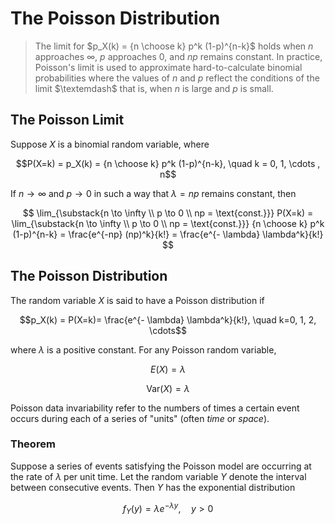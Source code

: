 # The Poisson Distribution

> The limit for $p_X(k) = {n \choose k} p^k (1-p)^{n-k}$ holds when $n$ approaches $\infty$, $p$ approaches $0$, and $np$ remains constant. In practice, Poisson's limit is used to approximate hard-to-calculate binomial probabilities where the values of $n$ and $p$ reflect the conditions of the limit $\textemdash$ that is, when $n$ is large and $p$ is small.

## The Poisson Limit

Suppose $X$ is a binomial random variable, where

$$P(X=k) = p_X(k) = {n \choose k} p^k (1-p)^{n-k}, \quad k = 0, 1, \cdots , n$$

If $n \to \infty$ and $p \to 0$ in such a way that $\lambda = np$ remains constant, then

$$
\lim_{\substack{n \to \infty \\ 
p \to 0 \\ 
np = \text{const.}}} P(X=k) = 
\lim_{\substack{n \to \infty \\ 
p \to 0 \\ 
np = \text{const.}}} 
{n \choose k} p^k (1-p)^{n-k} = \frac{e^{-np} (np)^k}{k!} = \frac{e^{- \lambda} \lambda^k}{k!}
$$

## The Poisson Distribution

The random variable $X$ is said to have a Poisson distribution if

$$p_X(k) = P(X=k)= \frac{e^{- \lambda} \lambda^k}{k!}, \quad k=0, 1, 2, \cdots$$

where $\lambda$ is a positive constant. For any Poisson random variable,

$$E(X) = \lambda$$

$$\text{Var}(X) = \lambda$$

Poisson data invariability refer to the numbers of times a certain event occurs during each of a series of "units" (often *time* or *space*).

### Theorem

Suppose a series of events satisfying the Poisson model are occurring at the rate of $\lambda$ per unit time. Let the random variable $Y$ denote the interval between consecutive events. Then $Y$ has the exponential distribution

$$f_Y(y) = \lambda e^{- \lambda y}, \quad y > 0$$
